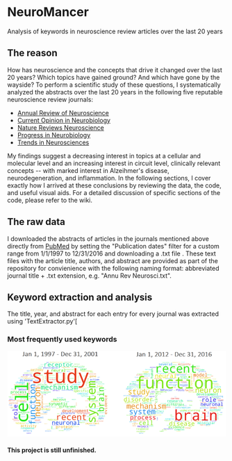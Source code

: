 # NeuroMancer
Analysis of keywords in neuroscience review articles over the last 20 years

## The reason
How has neuroscience and the concepts that drive it changed over the last 20 years? Which topics have gained ground? And which have gone by the wayside? To perform a scientific study of these questions, I systematically analyzed the abstracts over the last 20 years in the following five reputable neuroscience review journals:

* [Annual Review of Neuroscience](http://www.annualreviews.org/journal/neuro)
* [Current Opinion in Neurobiology](http://www.sciencedirect.com/science/journal/09594388)
* [Nature Reviews Neuroscience](http://www.nature.com/nrn/index.html)
* [Progress in Neurobiology](https://www.journals.elsevier.com/progress-in-neurobiology/)
* [Trends in Neurosciences](http://www.cell.com/trends/neurosciences/home)

My findings suggest a decreasing interest in topics at a cellular and molecular level and an increasing interest in circuit level, clinically relevant concepts -- with marked interest in Alzeihmer's disease, neurodegeneration, and inflammation. In the following sections, I cover exactly how I arrived at these conclusions by reviewing the data, the code, and useful visual aids. For a detailed discussion of specific sections of the code, please refer to the wiki. 

## The raw data
I downloaded the abstracts of articles in the journals mentioned above directly from [PubMed](https://www.ncbi.nlm.nih.gov/pubmed/) by setting the "Publication dates" filter for a custom range from 1/1/1997 to 12/31/2016 and downloading a .txt file . These text files with the article title, authors, and abstract are provided as part of the repository for convienience with the following naming format:
abbreviated journal title + .txt extension, e.g. "Annu Rev Neurosci.txt".

## Keyword extraction and analysis
The title, year, and abstract for each entry for every journal was extracted using 'TextExtractor.py'[

### Most frequently used keywords
![alt text](https://github.com/MiningMyBusiness/NeuroMancer/raw/master/brainCloud_combo_half.png "Keyword Clouds")

#### This project is still unfinished. 
